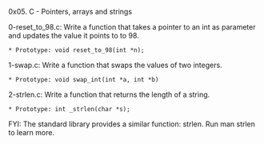 0x05. C - Pointers, arrays and strings

0-reset_to_98.c: Write a function that takes a pointer to an int as parameter and updates the value it points to to 98.

	* Prototype: void reset_to_98(int *n);

1-swap.c: Write a function that swaps the values of two integers.

	* Prototype: void swap_int(int *a, int *b)

2-strlen.c: Write a function that returns the length of a string.

	* Prototype: int _strlen(char *s);
FYI: The standard library provides a similar function: strlen. Run man strlen to learn more.
